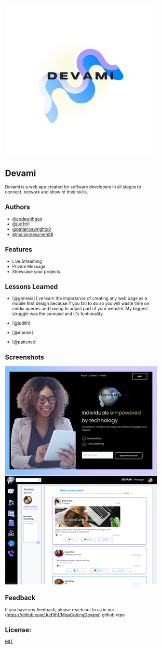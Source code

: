 
![Logo](/img/devami-logo.png)


# Devami   

Devami is a web app created for software developers in all stages to connect, network and show of their skills.


## Authors

- [@codewithgen](https://www.github.com/codewithgen)
- [@jud1th1](https://www.github.com/jud1th1)
- [@patiencewrightx0](https://www.github.com/patiencewrightx0)
- [@mariannesameh88](https://www.github.com/mariannesameh88)


## Features

- Live Streaming
- Private Message
- Showcase your projects



## Lessons Learned

* [@genesis] I've learn the importance of creating any web page as a mobile first design because if you fail to do so you will waste time on media queries and having to adjust part of your website. My biggest struggle was the carousel and it's funtionality. 

* [@judith]

* [@marian]

* [@patience]




## Screenshots

![App Screenshot](/img/Landing%20Page.png)
![App Screenshot](/img/Home.png)



## Feedback

If you have any feedback, please reach out to us in our 
(https://github.com/Jud1th1/MissCodingDevami) github repo 



## License:

[MIT](https://choosealicense.com/licenses/mit/)